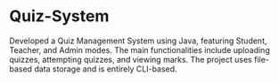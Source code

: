 # Quiz-System
Developed a Quiz Management System using Java, featuring Student, Teacher, and Admin modes. The main functionalities include uploading quizzes, attempting quizzes, and viewing marks. The project uses file-based data storage and is entirely CLI-based.
